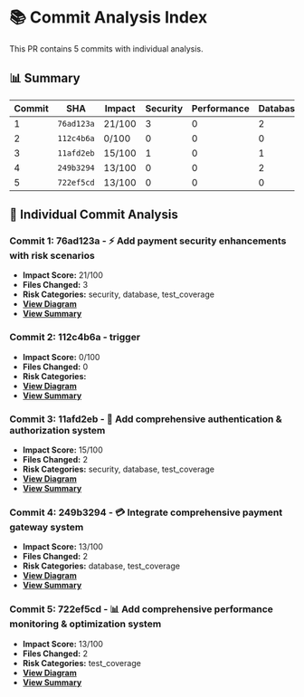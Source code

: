 # 📚 Commit Analysis Index

This PR contains 5 commits with individual analysis.

## 📊 Summary

| Commit | SHA | Impact | Security | Performance | Database | Files |
|--------|-----|--------|----------|-------------|----------|-------|
| 1 | `76ad123a` | 21/100 | 3 | 0 | 2 | 3 |
| 2 | `112c4b6a` | 0/100 | 0 | 0 | 0 | 0 |
| 3 | `11afd2eb` | 15/100 | 1 | 0 | 1 | 2 |
| 4 | `249b3294` | 13/100 | 0 | 0 | 2 | 2 |
| 5 | `722ef5cd` | 13/100 | 0 | 0 | 0 | 2 |

## 📝 Individual Commit Analysis

### Commit 1: 76ad123a - ⚡ Add payment security enhancements with risk scenarios

- **Impact Score:** 21/100
- **Files Changed:** 3
- **Risk Categories:** security, database, test_coverage
- **[View Diagram](./commit_1_76ad123a.md)**
- **[View Summary](./commit_1_76ad123a_summary.md)**

### Commit 2: 112c4b6a - trigger

- **Impact Score:** 0/100
- **Files Changed:** 0
- **Risk Categories:** 
- **[View Diagram](./commit_2_112c4b6a.md)**
- **[View Summary](./commit_2_112c4b6a_summary.md)**

### Commit 3: 11afd2eb - 🔐 Add comprehensive authentication & authorization system

- **Impact Score:** 15/100
- **Files Changed:** 2
- **Risk Categories:** security, database, test_coverage
- **[View Diagram](./commit_3_11afd2eb.md)**
- **[View Summary](./commit_3_11afd2eb_summary.md)**

### Commit 4: 249b3294 - 💳 Integrate comprehensive payment gateway system

- **Impact Score:** 13/100
- **Files Changed:** 2
- **Risk Categories:** database, test_coverage
- **[View Diagram](./commit_4_249b3294.md)**
- **[View Summary](./commit_4_249b3294_summary.md)**

### Commit 5: 722ef5cd - 📊 Add comprehensive performance monitoring & optimization system

- **Impact Score:** 13/100
- **Files Changed:** 2
- **Risk Categories:** test_coverage
- **[View Diagram](./commit_5_722ef5cd.md)**
- **[View Summary](./commit_5_722ef5cd_summary.md)**

